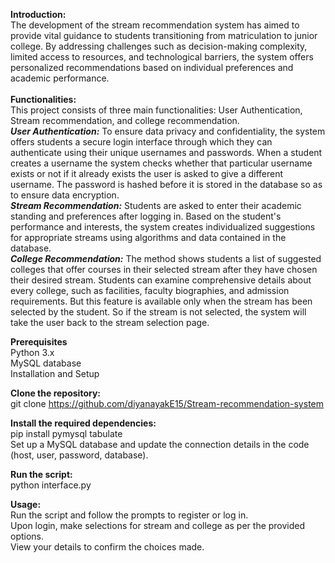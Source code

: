 <b>Introduction: </b><br>
The development of the stream recommendation system has aimed to provide vital guidance to students transitioning from matriculation to junior college. By addressing challenges such as decision-making complexity, limited access to resources, and technological barriers, the system offers personalized recommendations based on individual preferences and academic performance.
<br><br>
<b>Functionalities:</b><br>
This project consists of three main  functionalities: User Authentication, Stream recommendation, and college recommendation.
<br>
<i><b>User Authentication:</i></b> To ensure data privacy and confidentiality, the system offers students a secure login interface through which they can authenticate using their unique usernames and passwords. When a student creates a username the system checks whether that particular username exists or not if it already exists the user is asked to give a different username. The password is hashed before it is stored in the database so as to ensure data encryption.
<br>
<i><b>Stream Recommendation:</i></b> Students are asked to enter their academic standing and preferences after logging in. Based on the student's performance and interests, the system creates individualized suggestions for appropriate streams using algorithms and data contained in the database.
<br>
<i><b>College Recommendation:</i></b> The method shows students a list of suggested colleges that offer courses in their selected stream after they have chosen their desired stream. Students can examine comprehensive details about every college, such as facilities, faculty biographies, and admission requirements. But this feature is available only when the stream has been selected by the student. So if the stream is not selected, the system will take the user back to the stream selection page.

<b>Prerequisites</b><br>
Python 3.x<br>
MySQL database<br>
Installation and Setup<br>

<b>Clone the repository:</b><br>
git clone https://github.com/diyanayakE15/Stream-recommendation-system<br>

<b>Install the required dependencies:</b><br>
pip install pymysql tabulate<br>
Set up a MySQL database and update the connection details in the code (host, user, password, database).<br>

<b>Run the script:</b><br>
python interface.py<br>

<b>Usage:</b><br>
Run the script and follow the prompts to register or log in.<br>
Upon login, make selections for stream and college as per the provided options.<br>
View your details to confirm the choices made.
